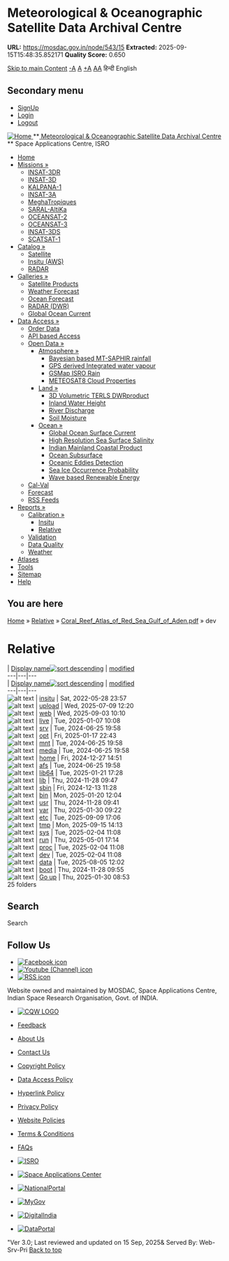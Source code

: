 # Meteorological & Oceanographic Satellite Data Archival Centre

**URL:** https://mosdac.gov.in/node/543/15
**Extracted:** 2025-09-15T15:48:35.852171
**Quality Score:** 0.650

[Skip to main Content](https://mosdac.gov.in/node/543/15#main-content "Skip to main Content")
[-A](javascript:;) [A](javascript:;) [+A](javascript:;)
[A](javascript:drupalHighContrast.enableStyles\(\))[A](javascript:drupalHighContrast.disableStyles\(\))
हिन्दी English
## Secondary menu
  * [SignUp](https://mosdac.gov.in/internal/registration)
  * [Login](https://mosdac.gov.in/internal/uops)
  * [Logout](https://mosdac.gov.in/internal/logout)

[ ![Home](https://mosdac.gov.in/sites/default/files/mosdac_small.png) ](https://mosdac.gov.in/ "Home")
**[ Meteorological & Oceanographic Satellite Data Archival Centre](https://mosdac.gov.in/ "Home") **
Space Applications Centre, ISRO 
  * [Home](https://mosdac.gov.in/)
  * [Missions »](https://mosdac.gov.in/node/543/15)
    * [INSAT-3DR](https://mosdac.gov.in/insat-3dr)
    * [INSAT-3D](https://mosdac.gov.in/insat-3d)
    * [KALPANA-1](https://mosdac.gov.in/kalpana-1)
    * [INSAT-3A](https://mosdac.gov.in/insat-3a)
    * [MeghaTropiques](https://mosdac.gov.in/megha-tropiques)
    * [SARAL-AltiKa](https://mosdac.gov.in/saral-altika)
    * [OCEANSAT-2](https://mosdac.gov.in/oceansat-2)
    * [OCEANSAT-3](https://mosdac.gov.in/oceansat-3)
    * [INSAT-3DS](https://mosdac.gov.in/insat-3ds)
    * [SCATSAT-1](https://mosdac.gov.in/scatsat-1)
  * [Catalog »](https://mosdac.gov.in/node/543/15)
    * [Satellite](https://mosdac.gov.in/internal/catalog-satellite)
    * [Insitu (AWS)](https://mosdac.gov.in/internal/catalog-insitu)
    * [RADAR](https://mosdac.gov.in/internal/catalog-radar)
  * [Galleries »](https://mosdac.gov.in/node/543/15)
    * [Satellite Products](https://mosdac.gov.in/internal/gallery)
    * [Weather Forecast](https://mosdac.gov.in/internal/gallery/weather)
    * [Ocean Forecast](https://mosdac.gov.in/internal/gallery/ocean)
    * [RADAR (DWR)](https://mosdac.gov.in/internal/gallery/dwr)
    * [Global Ocean Current](https://mosdac.gov.in/internal/gallery/current)
  * [Data Access »](https://mosdac.gov.in/node/543/15)
    * [Order Data](https://mosdac.gov.in/internal/uops)
    * [API based Access](https://mosdac.gov.in/downloadapi-manual)
    * [Open Data »](https://mosdac.gov.in/node/543/15)
      * [Atmosphere »](https://mosdac.gov.in/node/543/15)
        * [Bayesian based MT-SAPHIR rainfall](https://mosdac.gov.in/bayesian-based-mt-saphir-rainfall)
        * [GPS derived Integrated water vapour](https://mosdac.gov.in/gps-derived-integrated-water-vapour)
        * [GSMap ISRO Rain](https://mosdac.gov.in/gsmap-isro-rain)
        * [METEOSAT8 Cloud Properties](https://mosdac.gov.in/meteosat8-cloud-properties)
      * [Land »](https://mosdac.gov.in/node/543/15)
        * [3D Volumetric TERLS DWRproduct](https://mosdac.gov.in/3d-volumetric-terls-dwrproduct)
        * [Inland Water Height](https://mosdac.gov.in/inland-water-height)
        * [River Discharge](https://mosdac.gov.in/river-discharge)
        * [Soil Moisture](https://mosdac.gov.in/soil-moisture-0)
      * [Ocean »](https://mosdac.gov.in/node/543/15)
        * [Global Ocean Surface Current](https://mosdac.gov.in/global-ocean-surface-current)
        * [High Resolution Sea Surface Salinity](https://mosdac.gov.in/high-resolution-sea-surface-salinity)
        * [Indian Mainland Coastal Product](https://mosdac.gov.in/indian-mainland-coastal-product)
        * [Ocean Subsurface](https://mosdac.gov.in/ocean-subsurface)
        * [Oceanic Eddies Detection](https://mosdac.gov.in/oceanic-eddies-detection)
        * [Sea Ice Occurrence Probability](https://mosdac.gov.in/sea-ice-occurrence-probability)
        * [Wave based Renewable Energy](https://mosdac.gov.in/wave-based-renewable-energy)
    * [Cal-Val](https://mosdac.gov.in/internal/calval-data)
    * [Forecast](https://mosdac.gov.in/internal/forecast-menu)
    * [RSS Feeds](https://mosdac.gov.in/rss-feed "ISROCast")
  * [Reports »](https://mosdac.gov.in/node/543/15)
    * [Calibration »](https://mosdac.gov.in/node/543/15)
      * [Insitu](https://mosdac.gov.in/insitu)
      * [Relative](https://mosdac.gov.in/calibration-reports)
    * [Validation](https://mosdac.gov.in/validation-reports)
    * [Data Quality](https://mosdac.gov.in/data-quality)
    * [Weather](https://mosdac.gov.in/weather-reports)
  * [Atlases](https://mosdac.gov.in/atlases)
  * [Tools](https://mosdac.gov.in/tools)
  * [Sitemap](https://mosdac.gov.in/sitemap)
  * [Help](https://mosdac.gov.in/help)


## You are here
[Home](https://mosdac.gov.in/) » [Relative](https://mosdac.gov.in/node/543/1) » [Coral_Reef_Atlas_of_Red_Sea_Gulf_of_Aden.pdf](https://mosdac.gov.in/node/543/4) » dev
# Relative
| [Display name![sort descending](https://mosdac.gov.in/misc/arrow-desc.png)](https://mosdac.gov.in/node/543/15?sort=desc&order=Display%20name "sort by Display name") | [modified](https://mosdac.gov.in/node/543/15?sort=asc&order=modified "sort by modified")  
---|---|---  
| [Display name![sort descending](https://mosdac.gov.in/misc/arrow-desc.png)](https://mosdac.gov.in/node/543/15?sort=desc&order=Display%20name "sort by Display name") | [modified](https://mosdac.gov.in/node/543/15?sort=asc&order=modified "sort by modified")  
---|---|---  
![alt text](https://mosdac.gov.in/sites/all/modules/filebrowser/icons/folder.png) | [insitu](https://mosdac.gov.in/node/543/146) | Sat, 2022-05-28 23:57  
![alt text](https://mosdac.gov.in/sites/all/modules/filebrowser/icons/folder.png) | [upload](https://mosdac.gov.in/node/543/145) | Wed, 2025-07-09 12:20  
![alt text](https://mosdac.gov.in/sites/all/modules/filebrowser/icons/folder.png) | [web](https://mosdac.gov.in/node/543/144) | Wed, 2025-09-03 10:10  
![alt text](https://mosdac.gov.in/sites/all/modules/filebrowser/icons/folder.png) | [live](https://mosdac.gov.in/node/543/143) | Tue, 2025-01-07 10:08  
![alt text](https://mosdac.gov.in/sites/all/modules/filebrowser/icons/folder.png) | [srv](https://mosdac.gov.in/node/543/142) | Tue, 2024-06-25 19:58  
![alt text](https://mosdac.gov.in/sites/all/modules/filebrowser/icons/folder.png) | [opt](https://mosdac.gov.in/node/543/141) | Fri, 2025-01-17 22:43  
![alt text](https://mosdac.gov.in/sites/all/modules/filebrowser/icons/folder.png) | [mnt](https://mosdac.gov.in/node/543/140) | Tue, 2024-06-25 19:58  
![alt text](https://mosdac.gov.in/sites/all/modules/filebrowser/icons/folder.png) | [media](https://mosdac.gov.in/node/543/139) | Tue, 2024-06-25 19:58  
![alt text](https://mosdac.gov.in/sites/all/modules/filebrowser/icons/folder.png) | [home](https://mosdac.gov.in/node/543/138) | Fri, 2024-12-27 14:51  
![alt text](https://mosdac.gov.in/sites/all/modules/filebrowser/icons/folder.png) | [afs](https://mosdac.gov.in/node/543/137) | Tue, 2024-06-25 19:58  
![alt text](https://mosdac.gov.in/sites/all/modules/filebrowser/icons/folder.png) | [lib64](https://mosdac.gov.in/node/543/136) | Tue, 2025-01-21 17:28  
![alt text](https://mosdac.gov.in/sites/all/modules/filebrowser/icons/folder.png) | [lib](https://mosdac.gov.in/node/543/135) | Thu, 2024-11-28 09:47  
![alt text](https://mosdac.gov.in/sites/all/modules/filebrowser/icons/folder.png) | [sbin](https://mosdac.gov.in/node/543/134) | Fri, 2024-12-13 11:28  
![alt text](https://mosdac.gov.in/sites/all/modules/filebrowser/icons/folder.png) | [bin](https://mosdac.gov.in/node/543/133) | Mon, 2025-01-20 12:04  
![alt text](https://mosdac.gov.in/sites/all/modules/filebrowser/icons/folder.png) | [usr](https://mosdac.gov.in/node/543/132) | Thu, 2024-11-28 09:41  
![alt text](https://mosdac.gov.in/sites/all/modules/filebrowser/icons/folder.png) | [var](https://mosdac.gov.in/node/543/131) | Thu, 2025-01-30 09:22  
![alt text](https://mosdac.gov.in/sites/all/modules/filebrowser/icons/folder.png) | [etc](https://mosdac.gov.in/node/543/130) | Tue, 2025-09-09 17:06  
![alt text](https://mosdac.gov.in/sites/all/modules/filebrowser/icons/folder.png) | [tmp](https://mosdac.gov.in/node/543/129) | Mon, 2025-09-15 14:13  
![alt text](https://mosdac.gov.in/sites/all/modules/filebrowser/icons/folder.png) | [sys](https://mosdac.gov.in/node/543/128) | Tue, 2025-02-04 11:08  
![alt text](https://mosdac.gov.in/sites/all/modules/filebrowser/icons/folder.png) | [run](https://mosdac.gov.in/node/543/127) | Thu, 2025-05-01 17:14  
![alt text](https://mosdac.gov.in/sites/all/modules/filebrowser/icons/folder.png) | [proc](https://mosdac.gov.in/node/543/126) | Tue, 2025-02-04 11:08  
![alt text](https://mosdac.gov.in/sites/all/modules/filebrowser/icons/folder.png) | [dev](https://mosdac.gov.in/node/543/125) | Tue, 2025-02-04 11:08  
![alt text](https://mosdac.gov.in/sites/all/modules/filebrowser/icons/folder.png) | [data](https://mosdac.gov.in/node/543/124) | Tue, 2025-08-05 12:02  
![alt text](https://mosdac.gov.in/sites/all/modules/filebrowser/icons/folder.png) | [boot](https://mosdac.gov.in/node/543/123) | Thu, 2024-11-28 09:55  
![alt text](https://mosdac.gov.in/sites/all/modules/filebrowser/icons/folder-parent.png) | [Go up](https://mosdac.gov.in/node/543/) | Thu, 2025-01-30 08:53  
25 folders
## Search
Search 
## Follow Us
  * [![Facebook icon](https://mosdac.gov.in/sites/all/modules/social_media_links/libraries/elegantthemes/PNG/facebook.png)](https://www.facebook.com/mosdac.sac.isro "Facebook")
  * [![Youtube \(Channel\) icon](https://mosdac.gov.in/sites/all/modules/social_media_links/libraries/elegantthemes/PNG/youtube.png)](http://www.youtube.com/channel/UCDVkai9WIgY2ZgrlF_08Yeg "Youtube \(Channel\)")
  * [![RSS icon](https://mosdac.gov.in/sites/all/modules/social_media_links/libraries/elegantthemes/PNG/rss.png)](https://mosdac.gov.in/rss.xml "RSS")


Website owned and maintained by MOSDAC, Space Applications Centre, Indian Space Research Organisation, Govt. of INDIA.
  * [![CQW LOGO](https://mosdac.gov.in/docs/cqw_logo.gif)](https://mosdac.gov.in/docs/STQC.pdf "Quality Certificate")


  * [Feedback](https://mosdac.gov.in/mosdac-feedback)
  * [About Us](https://mosdac.gov.in/about-us)
  * [Contact Us](https://mosdac.gov.in/contact-us)
  * [Copyright Policy](https://mosdac.gov.in/copyright-policy)
  * [Data Access Policy](https://mosdac.gov.in/data-access-policy)
  * [Hyperlink Policy](https://mosdac.gov.in/hyperlink-policy)
  * [Privacy Policy](https://mosdac.gov.in/privacy-policy)
  * [Website Policies](https://mosdac.gov.in/website-policies)
  * [Terms & Conditions](https://mosdac.gov.in/terms-conditions)
  * [FAQs](https://mosdac.gov.in/faq-page)


  * [![ISRO](https://mosdac.gov.in/sites/default/files/styles/thumbnail/public/logo-transparent.png?itok=IUS20l-w)](http://www.isro.gov.in)
  * [![Space Applications Center](https://mosdac.gov.in/sites/default/files/styles/thumbnail/public/saclogo.png?itok=_Jv4AuIn)](http://www.sac.gov.in)
  * [![NationalPortal](https://mosdac.gov.in/sites/default/files/styles/thumbnail/public/india-gov_0.png?itok=yssAPH3m)](http://www.india.gov.in)
  * [![MyGov](https://mosdac.gov.in/sites/default/files/styles/thumbnail/public/mygov_0.png?itok=Po-dzdT3)](http://mygov.in/)
  * [![DigitalIndia](https://mosdac.gov.in/sites/default/files/styles/thumbnail/public/digital-india_0.png?itok=ntlP7atE)](http://www.digitalindia.gov.in/)
  * [![DataPortal](https://mosdac.gov.in/sites/default/files/styles/thumbnail/public/data-gov.png?itok=qYA78FgB)](http://data.gov.in)


"Ver 3.0; Last reviewed and updated on 15 Sep, 2025& Served By: Web-Srv-Pri
[](https://mosdac.gov.in/node/543/15 "Previous")[](https://mosdac.gov.in/node/543/15 "Next")
[](https://mosdac.gov.in/node/543/15)
[](https://mosdac.gov.in/node/543/15 "Previous")[](https://mosdac.gov.in/node/543/15 "Next")
[](https://mosdac.gov.in/node/543/15 "Close")[](https://mosdac.gov.in/node/543/15)[](https://mosdac.gov.in/node/543/15)[](https://mosdac.gov.in/node/543/15 "Pause Slideshow")[](https://mosdac.gov.in/node/543/15 "Play Slideshow")
[Back to top](https://mosdac.gov.in/node/543/15#top)
